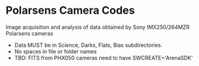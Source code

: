 # Polarsens Camera Codes
Image acquisition and analysis of data obtained by Sony IMX250/264MZR Polarsens cameras

* Data MUST be in Science, Darks, Flats, Bias subdirectories. 
* No spaces in file or folder names
* TBD: FITS from PHX050 cameras need to have SWCREATE='ArenaSDK'
